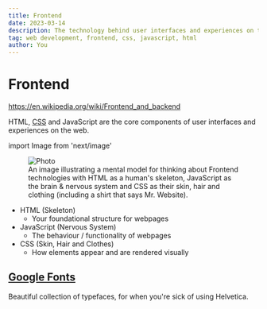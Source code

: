 ```yaml
---
title: Frontend
date: 2023-03-14
description: The technology behind user interfaces and experiences on the web
tag: web development, frontend, css, javascript, html
author: You
---
```


# Frontend

https://en.wikipedia.org/wiki/Frontend_and_backend

HTML, [CSS](/resource-library/css) and JavaScript are the core components of user interfaces and experiences on the web.

import Image from 'next/image'

<figure>
<Image
  src="/images/html-js-css.jpeg"
  alt="Photo"
  layout="responsive"
  width={564}
  height={564}
  priority
  className="next-image"
/>
  <figcaption>
    An image illustrating a mental model for thinking about Frontend technologies with HTML as a human's skeleton, JavaScript as the brain & nervous system and CSS as their skin, hair and clothing (including a shirt that says Mr. Website).
  </figcaption>
</figure>

- HTML (Skeleton)
  - Your foundational structure for webpages
- JavaScript (Nervous System)
  - The behaviour / functionality of webpages
- CSS (Skin, Hair and Clothes)
  - How elements appear and are rendered visually

## [Google Fonts](https://fonts.google.com/)

Beautiful collection of typefaces, for when you're sick of using Helvetica.
